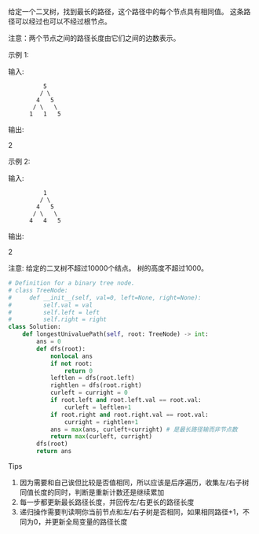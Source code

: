给定一个二叉树，找到最长的路径，这个路径中的每个节点具有相同值。 这条路径可以经过也可以不经过根节点。

注意：两个节点之间的路径长度由它们之间的边数表示。

示例 1:

输入:

              5
             / \
            4   5
           / \   \
          1   1   5

输出:

2

示例 2:

输入:

              1
             / \
            4   5
           / \   \
          4   4   5

输出:

2

注意: 给定的二叉树不超过10000个结点。 树的高度不超过1000。



```python
# Definition for a binary tree node.
# class TreeNode:
#     def __init__(self, val=0, left=None, right=None):
#         self.val = val
#         self.left = left
#         self.right = right
class Solution:
    def longestUnivaluePath(self, root: TreeNode) -> int:
        ans = 0 
        def dfs(root):
            nonlocal ans 
            if not root:
                return 0 
            leftlen = dfs(root.left)
            rightlen = dfs(root.right)
            curleft = curright = 0 
            if root.left and root.left.val == root.val:
                curleft = leftlen+1
            if root.right and root.right.val == root.val:
                curright = rightlen+1
            ans = max(ans, curleft+curright) # 是最长路径输而非节点数
            return max(curleft, curright)
        dfs(root)
        return ans 
```



Tips

1. 因为需要和自己诶但比较是否值相同，所以应该是后序遍历，收集左/右子树同值长度的同时，判断是重新计数还是继续累加
1. 每一步都更新最长路径长度，并回传左/右更长的路径长度
2. 递归操作需要判读啊你当前节点和左/右子树是否相同，如果相同路径+1，不同为0，并更新全局变量的路径长度